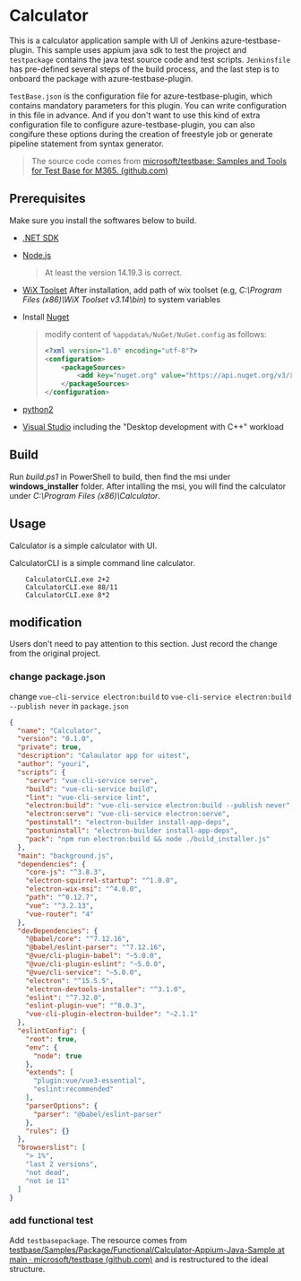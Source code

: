 # Calculator

This is a calculator application sample with UI of Jenkins azure-testbase-plugin. This sample uses appium java sdk to test the project and `testpackage` contains the java test source code and test scripts. `Jenkinsfile` has pre-defined several steps of the build process, and the last step is to onboard the package with azure-testbase-plugin.

`TestBase.json` is the configuration file for azure-testbase-plugin, which contains mandatory parameters for this plugin. You can write configuration in this file in advance. And if you don't want to use this kind of extra configuration file to configure azure-testbase-plugin, you can also congifure these options during the creation of freestyle job or generate pipeline statement from syntax generator.

> The source code comes from [microsoft/testbase: Samples and Tools for Test Base for M365. (github.com)](https://github.com/microsoft/testbase)

## Prerequisites
Make sure you install the softwares below to build.

- [.NET SDK](https://dotnet.microsoft.com/download)

- [Node.js](https://nodejs.org/en/)

  > At least the version 14.19.3 is correct.

- [WiX Toolset](https://github.com/wixtoolset/wix3/releases)
  After installation, add path of wix toolset (e.g, _C:\Program Files (x86)\WiX Toolset v3.14\bin_) to system variables

- Install [Nuget](https://www.nuget.org/downloads)

  > modify content of `%appdata%/NuGet/NuGet.config` as follows:
  >
  > ```xml
  > <?xml version="1.0" encoding="utf-8"?>
  > <configuration>
  >     <packageSources>
  >         <add key="nuget.org" value="https://api.nuget.org/v3/index.json" protocolVersion="3" />
  >     </packageSources>
  > </configuration>
  > ```

- [python2](https://www.python.org/downloads/release/python-2718/)

- [Visual Studio](https://visualstudio.microsoft.com/downloads/) including the "Desktop development with C++" workload

## Build
Run _build.ps1_ in PowerShell to build, then find the msi under **windows_installer** folder.
After intalling the msi, you will find the calculator under _C:\Program Files (x86)\Calculator_.

## Usage
Calculator is a simple calculator with UI.

CalculatorCLI is a simple command line calculator.
```
    CalculatorCLI.exe 2+2
    CalculatorCLI.exe 88/11
    CalculatorCLI.exe 8*2
```

## modification

Users don't need to pay attention to this section. Just record the change from the original project.

### change package.json

change `vue-cli-service electron:build` to `vue-cli-service electron:build --publish never` in `package.json`

```json
{
  "name": "Calculator",
  "version": "0.1.0",
  "private": true,
  "description": "Calaulator app for uitest",
  "author": "youri",
  "scripts": {
    "serve": "vue-cli-service serve",
    "build": "vue-cli-service build",
    "lint": "vue-cli-service lint",
    "electron:build": "vue-cli-service electron:build --publish never",
    "electron:serve": "vue-cli-service electron:serve",
    "postinstall": "electron-builder install-app-deps",
    "postuninstall": "electron-builder install-app-deps",
    "pack": "npm run electron:build && node ./build_installer.js"
  },
  "main": "background.js",
  "dependencies": {
    "core-js": "^3.8.3",
    "electron-squirrel-startup": "^1.0.0",
    "electron-wix-msi": "^4.0.0",
    "path": "^0.12.7",
    "vue": "^3.2.13",
    "vue-router": "4"
  },
  "devDependencies": {
    "@babel/core": "^7.12.16",
    "@babel/eslint-parser": "^7.12.16",
    "@vue/cli-plugin-babel": "~5.0.0",
    "@vue/cli-plugin-eslint": "~5.0.0",
    "@vue/cli-service": "~5.0.0",
    "electron": "^15.5.5",
    "electron-devtools-installer": "^3.1.0",
    "eslint": "^7.32.0",
    "eslint-plugin-vue": "^8.0.3",
    "vue-cli-plugin-electron-builder": "~2.1.1"
  },
  "eslintConfig": {
    "root": true,
    "env": {
      "node": true
    },
    "extends": [
      "plugin:vue/vue3-essential",
      "eslint:recommended"
    ],
    "parserOptions": {
      "parser": "@babel/eslint-parser"
    },
    "rules": {}
  },
  "browserslist": [
    "> 1%",
    "last 2 versions",
    "not dead",
    "not ie 11"
  ]
}

```

### add functional test

Add `testbasepackage`. The resource comes from [testbase/Samples/Package/Functional/Calculator-Appium-Java-Sample at main · microsoft/testbase (github.com)](https://github.com/microsoft/testbase/tree/main/Samples/Package/Functional/Calculator-Appium-Java-Sample) and is restructured to the ideal structure.

